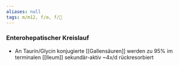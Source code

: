 ```yaml
---
aliases: null
tags: m/m12, f/⚙️, f/💩
---
```

### Enterohepatischer Kreislauf
- An Taurin/Glycin konjugierte [[Gallensäuren]] werden zu 95% im terminalen [[Ileum]] sekundär-aktiv ~4x/d rückresorbiert